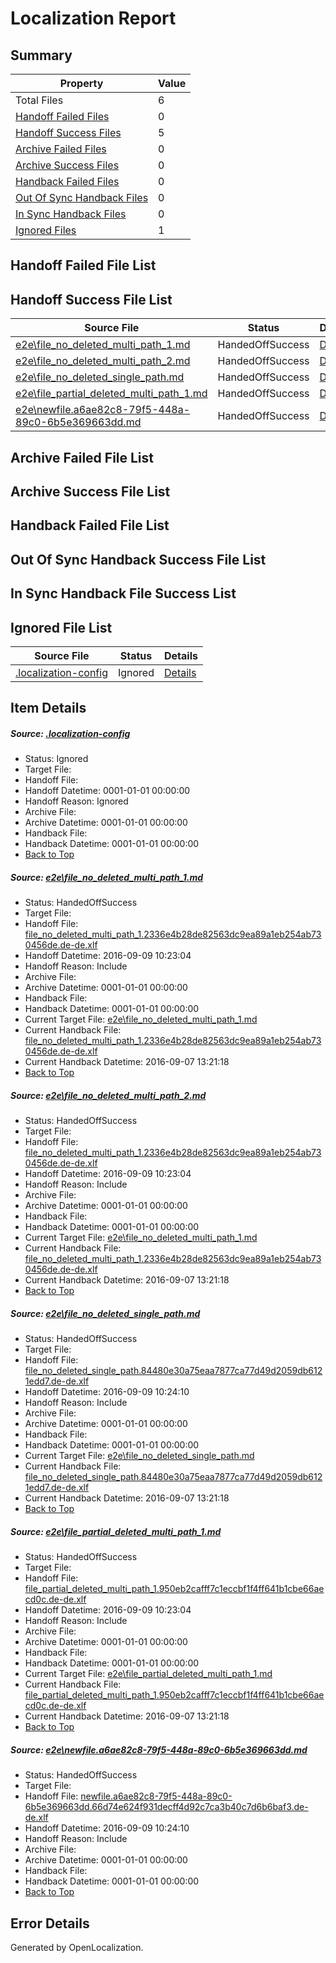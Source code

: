 # <a name='report-top'></a> Localization Report

## Summary
 Property | Value 
 -------- | ----- 
 Total Files | 6
[ Handoff Failed Files ](#handoff-failed-list)| 0
[ Handoff Success Files ](#handoff-success-list)| 5
[ Archive Failed Files ](#archive-failed-list)| 0
[ Archive Success Files ](#archive-success-list)| 0
[ Handback Failed Files ](#handback-failed-list)| 0
[ Out Of Sync Handback Files ](#outofsync-handback-success-list)| 0
[ In Sync Handback Files ](#insync-handback-success-list)| 0
[ Ignored Files ](#ignored-list)| 1

## <a name='handoff-failed-list'></a> Handoff Failed File List

## <a name='handoff-success-list'></a> Handoff Success File List
 Source File | Status | Details 
 ----------- | ------ | ------- 
 [e2e\file_no_deleted_multi_path_1.md](https://github.com/OpenLocalizationTestOrg/ol-test0/blob/aa89b354f99004d21fbe8edc25ba3c2591dff83e/e2e/file_no_deleted_multi_path_1.md) | HandedOffSuccess | [Details](#1bc9e328587d99ebbd5e93b6b16eafb94ff98f8a1)
 [e2e\file_no_deleted_multi_path_2.md](https://github.com/OpenLocalizationTestOrg/ol-test0/blob/f234b217a7ea02e139142c625699b39cc94fa7d9/e2e/file_no_deleted_multi_path_2.md) | HandedOffSuccess | [Details](#1bc9e328587d99ebbd5e93b6b16eafb94ff98f8a2)
 [e2e\file_no_deleted_single_path.md](https://github.com/OpenLocalizationTestOrg/ol-test0/blob/f234b217a7ea02e139142c625699b39cc94fa7d9/e2e/file_no_deleted_single_path.md) | HandedOffSuccess | [Details](#d6cbacec127f75a7dec83c196ee436db6761bed13)
 [e2e\file_partial_deleted_multi_path_1.md](https://github.com/OpenLocalizationTestOrg/ol-test0/blob/aa89b354f99004d21fbe8edc25ba3c2591dff83e/e2e/file_partial_deleted_multi_path_1.md) | HandedOffSuccess | [Details](#cc5c224c7f339f25338e8d9ad2e5684067f5aac74)
 [e2e\newfile.a6ae82c8-79f5-448a-89c0-6b5e369663dd.md](https://github.com/OpenLocalizationTestOrg/ol-test0/blob/f234b217a7ea02e139142c625699b39cc94fa7d9/e2e/newfile.a6ae82c8-79f5-448a-89c0-6b5e369663dd.md) | HandedOffSuccess | [Details](#60f7031a032c5ac9fa8843597e2d28d85913afab5)

## <a name='archive-failed-list'></a> Archive Failed File List

## <a name='archive-success-list'></a> Archive Success File List

## <a name='handback-failed-list'></a> Handback Failed File List

## <a name='outofsync-handback-success-list'></a> Out Of Sync Handback Success File List

## <a name='insync-handback-success-list'></a> In Sync Handback File Success List

## <a name='ignored-list'></a> Ignored File List
 Source File | Status | Details 
 ----------- | ------ | ------- 
 [.localization-config](https://github.com/OpenLocalizationTestOrg/ol-test0/blob/f234b217a7ea02e139142c625699b39cc94fa7d9/.localization-config) | Ignored | [Details](#c268a05ecaa7ec85942ed632c29928ee5bd6da8d0)

## Item Details
##### <a name='c268a05ecaa7ec85942ed632c29928ee5bd6da8d0'></a> Source: [.localization-config](https://github.com/OpenLocalizationTestOrg/ol-test0/blob/f234b217a7ea02e139142c625699b39cc94fa7d9/.localization-config)
* Status: Ignored
* Target File: 
* Handoff File: 
* Handoff Datetime: 0001-01-01 00:00:00
* Handoff Reason: Ignored
* Archive File: 
* Archive Datetime: 0001-01-01 00:00:00
* Handback File: 
* Handback Datetime: 0001-01-01 00:00:00
* [Back to Top](#report-top)

##### <a name='1bc9e328587d99ebbd5e93b6b16eafb94ff98f8a1'></a> Source: [e2e\file_no_deleted_multi_path_1.md](https://github.com/OpenLocalizationTestOrg/ol-test0/blob/aa89b354f99004d21fbe8edc25ba3c2591dff83e/e2e/file_no_deleted_multi_path_1.md)
* Status: HandedOffSuccess
* Target File: 
* Handoff File: [file_no_deleted_multi_path_1.2336e4b28de82563dc9ea89a1eb254ab730456de.de-de.xlf](https://github.com/OpenLocalizationTestOrg/ol-test0-handoff/blob/4b50c333168f6bc1aa71e9f88e95be0e309c0ace/ol-handoff/OpenLocalizationTestOrg/ol-test0-dede/yuwzho/mt/file_no_deleted_multi_path_1.2336e4b28de82563dc9ea89a1eb254ab730456de.de-de.xlf)
* Handoff Datetime: 2016-09-09 10:23:04
* Handoff Reason: Include
* Archive File: 
* Archive Datetime: 0001-01-01 00:00:00
* Handback File: 
* Handback Datetime: 0001-01-01 00:00:00
* Current Target File: [e2e\file_no_deleted_multi_path_1.md](https://github.com/OpenLocalizationTestOrg/ol-test0-dede/blob/5d3955a6373f82e538eb5e3dacf847578f1d7d5f/e2e/file_no_deleted_multi_path_1.md)
* Current Handback File: [file_no_deleted_multi_path_1.2336e4b28de82563dc9ea89a1eb254ab730456de.de-de.xlf](https://github.com/OpenLocalizationTestOrg/ol-test0-handback/blob/f85204fcf7475895234de77fcbdc676835062055/ol-handback/OpenLocalizationTestOrg/ol-test0-dede/yuwzho/mt/file_no_deleted_multi_path_1.2336e4b28de82563dc9ea89a1eb254ab730456de.de-de.xlf)
* Current Handback Datetime: 2016-09-07 13:21:18
* [Back to Top](#report-top)

##### <a name='1bc9e328587d99ebbd5e93b6b16eafb94ff98f8a2'></a> Source: [e2e\file_no_deleted_multi_path_2.md](https://github.com/OpenLocalizationTestOrg/ol-test0/blob/f234b217a7ea02e139142c625699b39cc94fa7d9/e2e/file_no_deleted_multi_path_2.md)
* Status: HandedOffSuccess
* Target File: 
* Handoff File: [file_no_deleted_multi_path_1.2336e4b28de82563dc9ea89a1eb254ab730456de.de-de.xlf](https://github.com/OpenLocalizationTestOrg/ol-test0-handoff/blob/4b50c333168f6bc1aa71e9f88e95be0e309c0ace/ol-handoff/OpenLocalizationTestOrg/ol-test0-dede/yuwzho/mt/file_no_deleted_multi_path_1.2336e4b28de82563dc9ea89a1eb254ab730456de.de-de.xlf)
* Handoff Datetime: 2016-09-09 10:23:04
* Handoff Reason: Include
* Archive File: 
* Archive Datetime: 0001-01-01 00:00:00
* Handback File: 
* Handback Datetime: 0001-01-01 00:00:00
* Current Target File: [e2e\file_no_deleted_multi_path_1.md](https://github.com/OpenLocalizationTestOrg/ol-test0-dede/blob/5d3955a6373f82e538eb5e3dacf847578f1d7d5f/e2e/file_no_deleted_multi_path_1.md)
* Current Handback File: [file_no_deleted_multi_path_1.2336e4b28de82563dc9ea89a1eb254ab730456de.de-de.xlf](https://github.com/OpenLocalizationTestOrg/ol-test0-handback/blob/f85204fcf7475895234de77fcbdc676835062055/ol-handback/OpenLocalizationTestOrg/ol-test0-dede/yuwzho/mt/file_no_deleted_multi_path_1.2336e4b28de82563dc9ea89a1eb254ab730456de.de-de.xlf)
* Current Handback Datetime: 2016-09-07 13:21:18
* [Back to Top](#report-top)

##### <a name='d6cbacec127f75a7dec83c196ee436db6761bed13'></a> Source: [e2e\file_no_deleted_single_path.md](https://github.com/OpenLocalizationTestOrg/ol-test0/blob/f234b217a7ea02e139142c625699b39cc94fa7d9/e2e/file_no_deleted_single_path.md)
* Status: HandedOffSuccess
* Target File: 
* Handoff File: [file_no_deleted_single_path.84480e30a75eaa7877ca77d49d2059db6121edd7.de-de.xlf](https://github.com/OpenLocalizationTestOrg/ol-test0-handoff/blob/d9ad3e8a95a61d5cd1cb7da41575481dbb8a75d3/ol-handoff/OpenLocalizationTestOrg/ol-test0-dede/yuwzho/mt/file_no_deleted_single_path.84480e30a75eaa7877ca77d49d2059db6121edd7.de-de.xlf)
* Handoff Datetime: 2016-09-09 10:24:10
* Handoff Reason: Include
* Archive File: 
* Archive Datetime: 0001-01-01 00:00:00
* Handback File: 
* Handback Datetime: 0001-01-01 00:00:00
* Current Target File: [e2e\file_no_deleted_single_path.md](https://github.com/OpenLocalizationTestOrg/ol-test0-dede/blob/5d3955a6373f82e538eb5e3dacf847578f1d7d5f/e2e/file_no_deleted_single_path.md)
* Current Handback File: [file_no_deleted_single_path.84480e30a75eaa7877ca77d49d2059db6121edd7.de-de.xlf](https://github.com/OpenLocalizationTestOrg/ol-test0-handback/blob/f85204fcf7475895234de77fcbdc676835062055/ol-handback/OpenLocalizationTestOrg/ol-test0-dede/yuwzho/mt/file_no_deleted_single_path.84480e30a75eaa7877ca77d49d2059db6121edd7.de-de.xlf)
* Current Handback Datetime: 2016-09-07 13:21:18
* [Back to Top](#report-top)

##### <a name='cc5c224c7f339f25338e8d9ad2e5684067f5aac74'></a> Source: [e2e\file_partial_deleted_multi_path_1.md](https://github.com/OpenLocalizationTestOrg/ol-test0/blob/aa89b354f99004d21fbe8edc25ba3c2591dff83e/e2e/file_partial_deleted_multi_path_1.md)
* Status: HandedOffSuccess
* Target File: 
* Handoff File: [file_partial_deleted_multi_path_1.950eb2cafff7c1eccbf1f4ff641b1cbe66aecd0c.de-de.xlf](https://github.com/OpenLocalizationTestOrg/ol-test0-handoff/blob/4b50c333168f6bc1aa71e9f88e95be0e309c0ace/ol-handoff/OpenLocalizationTestOrg/ol-test0-dede/yuwzho/mt/file_partial_deleted_multi_path_1.950eb2cafff7c1eccbf1f4ff641b1cbe66aecd0c.de-de.xlf)
* Handoff Datetime: 2016-09-09 10:23:04
* Handoff Reason: Include
* Archive File: 
* Archive Datetime: 0001-01-01 00:00:00
* Handback File: 
* Handback Datetime: 0001-01-01 00:00:00
* Current Target File: [e2e\file_partial_deleted_multi_path_1.md](https://github.com/OpenLocalizationTestOrg/ol-test0-dede/blob/5d3955a6373f82e538eb5e3dacf847578f1d7d5f/e2e/file_partial_deleted_multi_path_1.md)
* Current Handback File: [file_partial_deleted_multi_path_1.950eb2cafff7c1eccbf1f4ff641b1cbe66aecd0c.de-de.xlf](https://github.com/OpenLocalizationTestOrg/ol-test0-handback/blob/f85204fcf7475895234de77fcbdc676835062055/ol-handback/OpenLocalizationTestOrg/ol-test0-dede/yuwzho/mt/file_partial_deleted_multi_path_1.950eb2cafff7c1eccbf1f4ff641b1cbe66aecd0c.de-de.xlf)
* Current Handback Datetime: 2016-09-07 13:21:18
* [Back to Top](#report-top)

##### <a name='60f7031a032c5ac9fa8843597e2d28d85913afab5'></a> Source: [e2e\newfile.a6ae82c8-79f5-448a-89c0-6b5e369663dd.md](https://github.com/OpenLocalizationTestOrg/ol-test0/blob/f234b217a7ea02e139142c625699b39cc94fa7d9/e2e/newfile.a6ae82c8-79f5-448a-89c0-6b5e369663dd.md)
* Status: HandedOffSuccess
* Target File: 
* Handoff File: [newfile.a6ae82c8-79f5-448a-89c0-6b5e369663dd.66d74e624f931decff4d92c7ca3b40c7d6b6baf3.de-de.xlf](https://github.com/OpenLocalizationTestOrg/ol-test0-handoff/blob/d9ad3e8a95a61d5cd1cb7da41575481dbb8a75d3/ol-handoff/OpenLocalizationTestOrg/ol-test0-dede/yuwzho/mt/newfile.a6ae82c8-79f5-448a-89c0-6b5e369663dd.66d74e624f931decff4d92c7ca3b40c7d6b6baf3.de-de.xlf)
* Handoff Datetime: 2016-09-09 10:24:10
* Handoff Reason: Include
* Archive File: 
* Archive Datetime: 0001-01-01 00:00:00
* Handback File: 
* Handback Datetime: 0001-01-01 00:00:00
* [Back to Top](#report-top)


## Error Details

Generated by OpenLocalization.
